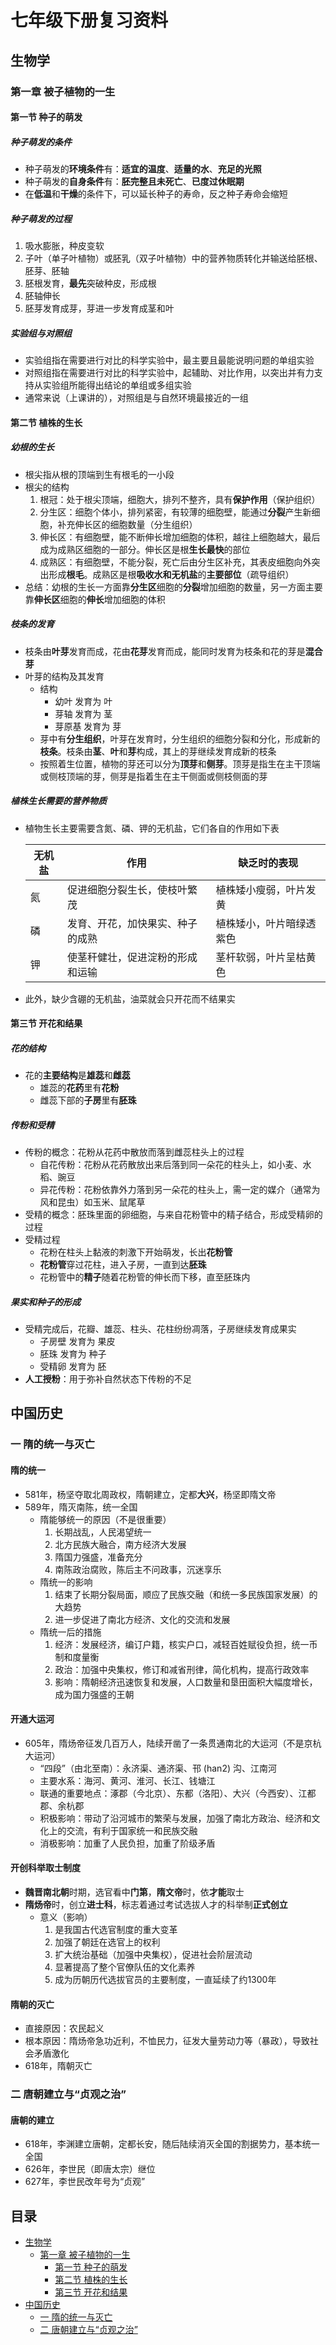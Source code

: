# 七年级下册复习资料

## 生物学

### 第一章 被子植物的一生

#### 第一节 种子的萌发

##### 种子萌发的条件
- 种子萌发的**环境条件**有：**适宜的温度**、**适量的水**、**充足的光照**
- 种子萌发的**自身条件**有：**胚完整且未死亡**、**已度过休眠期**
- 在**低温**和**干燥**的条件下，可以延长种子的寿命，反之种子寿命会缩短

##### 种子萌发的过程
1. 吸水膨胀，种皮变软
2. 子叶（单子叶植物）或胚乳（双子叶植物）中的营养物质转化并输送给胚根、胚芽、胚轴
3. 胚根发育，**最先**突破种皮，形成根
4. 胚轴伸长
5. 胚芽发育成芽，芽进一步发育成茎和叶

##### 实验组与对照组
- 实验组指在需要进行对比的科学实验中，最主要且最能说明问题的单组实验
- 对照组指在需要进行对比的科学实验中，起辅助、对比作用，以突出并有力支持从实验组所能得出结论的单组或多组实验
- 通常来说（上课讲的），对照组是与自然环境最接近的一组

#### 第二节 植株的生长

##### 幼根的生长
- 根尖指从根的顶端到生有根毛的一小段
- 根尖的结构
  1. 根冠：处于根尖顶端，细胞大，排列不整齐，具有**保护作用**（保护组织）
  2. 分生区：细胞个体小，排列紧密，有较薄的细胞壁，能通过**分裂**产生新细胞，补充伸长区的细胞数量（分生组织）
  3. 伸长区：有细胞壁，能不断伸长增加细胞的体积，越往上细胞越大，最后成为成熟区细胞的一部分。伸长区是根**生长最快**的部位
  4. 成熟区：有细胞壁，不能分裂，死亡后由分生区补充，其表皮细胞向外突出形成**根毛**。成熟区是根**吸收水和无机盐**的**主要部位**（疏导组织）
- 总结：幼根的生长一方面靠**分生区**细胞的**分裂**增加细胞的数量，另一方面主要靠**伸长区**细胞的**伸长**增加细胞的体积

##### 枝条的发育
- 枝条由**叶芽**发育而成，花由**花芽**发育而成，能同时发育为枝条和花的芽是**混合芽**
- 叶芽的结构及其发育
  - 结构
    - 幼叶 发育为 叶
    - 芽轴 发育为 茎
    - 芽原基 发育为 芽
  - 芽中有**分生组织**，叶芽在发育时，分生组织的细胞分裂和分化，形成新的**枝条**。枝条由**茎**、**叶**和**芽**构成，其上的芽继续发育成新的枝条
  - 按照着生位置，植物的芽还可以分为**顶芽**和**侧芽**。顶芽是指生在主干顶端或侧枝顶端的芽，侧芽是指着生在主干侧面或侧枝侧面的芽

##### 植株生长需要的营养物质
  - 植物生长主要需要含氮、磷、钾的无机盐，它们各自的作用如下表

    | 无机盐 | 作用                             | 缺乏时的表现             |
    | ------ | -------------------------------- | ------------------------ |
    | 氮     | 促进细胞分裂生长，使枝叶繁茂     | 植株矮小瘦弱，叶片发黄   |
    | 磷     | 发育、开花，加快果实、种子的成熟 | 植株矮小，叶片暗绿透紫色 |
    | 钾     | 使茎秆健壮，促进淀粉的形成和运输 | 茎杆软弱，叶片呈枯黄色   |

  - 此外，缺少含硼的无机盐，油菜就会只开花而不结果实

#### 第三节 开花和结果

##### 花的结构
- 花的**主要结构**是**雄蕊**和**雌蕊**
  - 雄蕊的**花药**里有**花粉**
  - 雌蕊下部的**子房**里有**胚珠**

##### 传粉和受精
- 传粉的概念：花粉从花药中散放而落到雌蕊柱头上的过程
  - 自花传粉：花粉从花药散放出来后落到同一朵花的柱头上，如小麦、水稻、豌豆
  - 异花传粉：花粉依靠外力落到另一朵花的柱头上，需一定的媒介（通常为风和昆虫）如玉米、鼠尾草
- 受精的概念：胚珠里面的卵细胞，与来自花粉管中的精子结合，形成受精卵的过程
- 受精过程
  - 花粉在柱头上黏液的刺激下开始萌发，长出**花粉管**
  - **花粉管**穿过花柱，进入子房，一直到达**胚珠**
  - 花粉管中的**精子**随着花粉管的伸长而下移，直至胚珠内

##### 果实和种子的形成
- 受精完成后，花瓣、雄蕊、柱头、花柱纷纷凋落，子房继续发育成果实
  - 子房壁 发育为 果皮
  - 胚珠 发育为 种子
  - 受精卵 发育为 胚
- **人工授粉**：用于弥补自然状态下传粉的不足

## 中国历史

### 一 隋的统一与灭亡

#### 隋的统一
- 581年，杨坚夺取北周政权，隋朝建立，定都**大兴**，杨坚即隋文帝
- 589年，隋灭南陈，统一全国
  - 隋能够统一的原因（不是很重要）
    1. 长期战乱，人民渴望统一
    2. 北方民族大融合，南方经济大发展
    3. 隋国力强盛，准备充分
    4. 南陈政治腐败，陈后主不问政事，沉迷享乐
  - 隋统一的影响
    1. 结束了长期分裂局面，顺应了民族交融（和统一多民族国家发展）的大趋势
    2. 进一步促进了南北方经济、文化的交流和发展
  - 隋统一后的措施
    1. 经济：发展经济，编订户籍，核实户口，减轻百姓赋役负担，统一币制和度量衡
    2. 政治：加强中央集权，修订和减省刑律，简化机构，提高行政效率
    3. 影响：隋朝经济迅速恢复和发展，人口数量和垦田面积大幅度增长，成为国力强盛的王朝

#### 开通大运河
- 605年，隋炀帝征发几百万人，陆续开凿了一条贯通南北的大运河（不是京杭大运河）
  - “四段”（由北至南）：永济渠、通济渠、邗 (han2) 沟、江南河
  - 主要水系：海河、黄河、淮河、长江、钱塘江
  - 联通的重要地点：涿郡（今北京）、东都（洛阳）、大兴（今西安）、江都郡、余杭郡
  - 积极影响：带动了沿河城市的繁荣与发展，加强了南北方政治、经济和文化上的交流，有利于国家统一和民族交融
  - 消极影响：加重了人民负担，加重了阶级矛盾

#### 开创科举取士制度
- **魏晋南北朝**时期，选官看中**门第**，**隋文帝**时，依**才能**取士
- **隋炀帝**时，创立**进士科**，标志着通过考试选拔人才的科举制**正式创立**
  - 意义（影响）
    1. 是我国古代选官制度的重大变革
    2. 加强了朝廷在选官上的权利
    3. 扩大统治基础（加强中央集权），促进社会阶层流动
    4. 显著提高了整个官僚队伍的文化素养
    5. 成为历朝历代选拔官员的主要制度，一直延续了约1300年

#### 隋朝的灭亡
- 直接原因：农民起义
- 根本原因：隋炀帝急功近利，不恤民力，征发大量劳动力等（暴政），导致社会矛盾激化
- 618年，隋朝灭亡

### 二 唐朝建立与“贞观之治”

#### 唐朝的建立
- 618年，李渊建立唐朝，定都长安，随后陆续消灭全国的割据势力，基本统一全国
- 626年，李世民（即唐太宗）继位
- 627年，李世民改年号为“贞观”

## 目录
- [生物学](#生物学)
  - [第一章 被子植物的一生](#第一章-被子植物的一生)
    - [第一节 种子的萌发](#第一节-种子的萌发)
    - [第二节 植株的生长](#第二节-植株的生长)
    - [第三节 开花和结果](#第三节-开花和结果)
- [中国历史](#中国历史)
  - [一 隋的统一与灭亡](#一-隋的统一与灭亡)
  - [二 唐朝建立与“贞观之治”](#二-唐朝建立与“贞观之治”)
